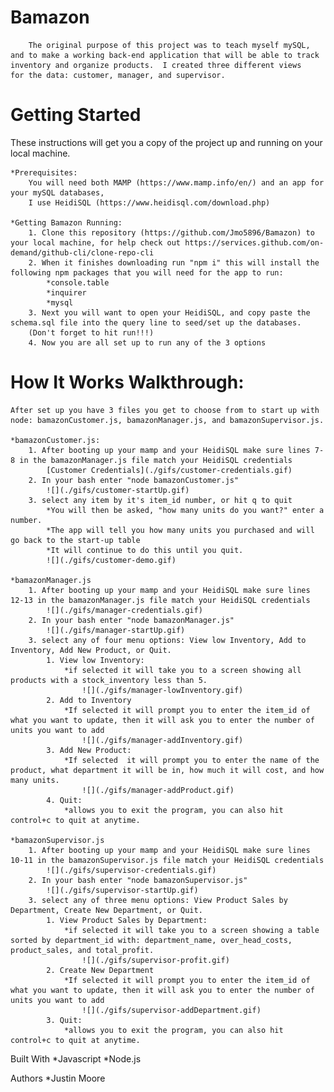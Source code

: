 # Bamazon
        The original purpose of this project was to teach myself mySQL,
    and to make a working back-end application that will be able to track 
    inventory and organize products.  I created three different views
    for the data: customer, manager, and supervisor.  

# Getting Started
These instructions will get you a copy of the project up and running on your local machine.

    *Prerequisites:
        You will need both MAMP (https://www.mamp.info/en/) and an app for your mySQL databases,
        I use HeidiSQL (https://www.heidisql.com/download.php)

    *Getting Bamazon Running:
        1. Clone this repository (https://github.com/Jmo5896/Bamazon) to your local machine, for help check out https://services.github.com/on-demand/github-cli/clone-repo-cli
        2. When it finishes downloading run "npm i" this will install the following npm packages that you will need for the app to run:
            *console.table
            *inquirer
            *mysql
        3. Next you will want to open your HeidiSQL, and copy paste the schema.sql file into the query line to seed/set up the databases.  
        (Don't forget to hit run!!!)
        4. Now you are all set up to run any of the 3 options

# How It Works Walkthrough:
    After set up you have 3 files you get to choose from to start up with node: bamazonCustomer.js, bamazonManager.js, and bamazonSupervisor.js.

    *bamazonCustomer.js:
        1. After booting up your mamp and your HeidiSQL make sure lines 7-8 in the bamazonManager.js file match your HeidiSQL credentials
            [Customer Credentials](./gifs/customer-credentials.gif)
        2. In your bash enter "node bamazonCustomer.js"
            ![](./gifs/customer-startUp.gif)
        3. select any item by it's item_id number, or hit q to quit
            *You will then be asked, "how many units do you want?" enter a number.
            *The app will tell you how many units you purchased and will go back to the start-up table
            *It will continue to do this until you quit.
            ![](./gifs/customer-demo.gif)
    
    *bamazonManager.js
        1. After booting up your mamp and your HeidiSQL make sure lines 12-13 in the bamazonManager.js file match your HeidiSQL credentials
            ![](./gifs/manager-credentials.gif)
        2. In your bash enter "node bamazonManager.js"
            ![](./gifs/manager-startUp.gif)
        3. select any of four menu options: View low Inventory, Add to Inventory, Add New Product, or Quit.  
            1. View low Inventory:
                *if selected it will take you to a screen showing all products with a stock_inventory less than 5.
                    ![](./gifs/manager-lowInventory.gif)
            2. Add to Inventory
                *If selected it will prompt you to enter the item_id of what you want to update, then it will ask you to enter the number of units you want to add
                    ![](./gifs/manager-addInventory.gif)
            3. Add New Product:
                *If selected  it will prompt you to enter the name of the product, what department it will be in, how much it will cost, and how many units.
                    ![](./gifs/manager-addProduct.gif)
            4. Quit:
                *allows you to exit the program, you can also hit control+c to quit at anytime.
    
    *bamazonSupervisor.js
        1. After booting up your mamp and your HeidiSQL make sure lines 10-11 in the bamazonSupervisor.js file match your HeidiSQL credentials
            ![](./gifs/supervisor-credentials.gif)
        2. In your bash enter "node bamazonSupervisor.js"
            ![](./gifs/supervisor-startUp.gif)
        3. select any of three menu options: View Product Sales by Department, Create New Department, or Quit.  
            1. View Product Sales by Department:
                *if selected it will take you to a screen showing a table sorted by department_id with: department_name, over_head_costs, product_sales, and total_profit.
                    ![](./gifs/supervisor-profit.gif)
            2. Create New Department
                *If selected it will prompt you to enter the item_id of what you want to update, then it will ask you to enter the number of units you want to add
                    ![](./gifs/supervisor-addDepartment.gif)
            3. Quit:
                *allows you to exit the program, you can also hit control+c to quit at anytime.

Built With
    *Javascript
    *Node.js

Authors
    *Justin Moore